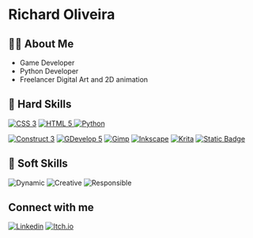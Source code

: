 <h1>Richard Oliveira</h1>

<h2>👨‍💼 About Me</h2>

<ul>
    <li>Game Developer</li>
    <li>Python Developer</li>
    <li>Freelancer Digital Art and 2D animation</li>
</ul>

<h2>💪 Hard Skills</h2>

<a href="https://developer.mozilla.org/en-US/docs/Web/CSS"><img alt="CSS 3" src="https://img.shields.io/badge/CSS%203-black?style=plastic&logo=css3&labelColor=3494bb"></a>
<a href="https://developer.mozilla.org/en-US/docs/Web/HTML"><img alt="HTML 5" src="https://img.shields.io/badge/HTML%205-black?style=plastic&logo=html5&logoColor=white&labelColor=3494bb">
</a>
<a href="https://www.python.org"><img alt="Python" src="https://img.shields.io/badge/Python-black?style=plastic&logo=python&logoColor=white&labelColor=3494bb"></a>

<a href="https://www.construct.net/en"><img alt="Construct 3" src="https://img.shields.io/badge/Construct%203-black?style=plastic&logo=construct3&logoColor=white&labelColor=3494bb"></a>
<a href="https://gdevelop.io/"><img alt="GDevelop 5" src="https://img.shields.io/badge/GDevelop%205-3494bb?style=plastic&logoColor=white"></a>
<a href="https://www.gimp.org/"><img alt="Gimp" src="https://img.shields.io/badge/Gimp-black?style=plastic&logo=gimp&logoColor=white&labelColor=3494bb"></a>
<a href="https://inkscape.org/"><img alt="Inkscape" src="https://img.shields.io/badge/Inkscape-black?style=plastic&logo=inkscape&labelColor=3494bb"></a>
<a href="https://krita.org/"><img alt="Krita" src="https://img.shields.io/badge/Krita-black?style=plastic&logo=krita&logoColor=white&labelColor=3494bb"></a>
<a href="https://pt.esotericsoftware.com/"><img alt="Static Badge" src="https://img.shields.io/badge/Spine-black?style=plastic&logo=spine&logoColor=white&labelColor=3494bb"></a>

<h2>🙂 Soft Skills</h2>

<img alt="Dynamic" src="https://img.shields.io/badge/Dynamic-darkgreen">
<img alt="Creative" src="https://img.shields.io/badge/Creative-darkgreen">
<img alt="Responsible" src="https://img.shields.io/badge/Responsible-darkgreen">

<h2>Connect with me</h2>
<a href="https://www.linkedin.com/in/richard-oliveira-8533b984"><img alt="Linkedin" src="https://img.shields.io/badge/LinkedIn-0077B5?style=for-the-badge&logo=linkedin&logoColor=white"></a>
<a href="https://xdoomsday.itch.io"><img alt="Itch.io" src="https://img.shields.io/badge/Itch.io-black?style=for-the-badge&logo=itch.io&labelColor=white"></a>
